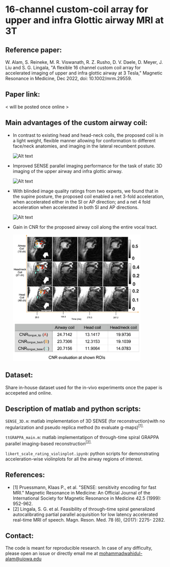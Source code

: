 # 16-channel custom-coil array for upper and infra Glottic airway MRI at 3T
## Reference paper: 
W. Alam, S. Reineke, M. R. Viswanath, R. Z. Rusho, D. V. Daele, D. Meyer, J. Liu and S. G. Lingala, "A flexible 16 channel custom coil array for accelerated imaging of upper and infra glottic airway at 3 Tesla," Magnetic Resonance in Medicine,  Dec 2022, doi: 10.1002/mrm.29559.

## Paper link: 
< will be posted once online >

## Main advantages of the custom airway coil: 
- In contrast to existing head and head-neck coils, the proposed coil is in a light weight, flexible manner allowing for conformation to different face/neck anatomies, and imaging in the lateral recumbent posture.

  <img src="/images/Fig_1_caption_redo.png" alt="Alt text" width="600" title="the 16-channel custom airway coil">
- Improved SENSE parallel imaging performance for the task of static 3D imaging of the upper airway and infra glottic airway.

  <img src="/images/Fig_3_reformatted.png" alt="Alt text" width="400" title="SENSE parallel imaging performance">
- With blinded image quality ratings from two experts, we found that in the supine posture, the proposed coil enabled a net 3-fold acceleration, when accelerated either in the SI or AP direction; and a net 4 fold acceleration when accelerated in both SI and AP directions.

  <img src="/images/clubbed_along_acceleration.png" alt="Alt text" width="600" title="blinded image quality rating">
- Gain in CNR for the proposed airway coil along the entire vocal tract.

  <p float="left">
    <img src="/images/Fig_6_intsty_normalizd.png" width="400" title="CNR comparison" >
    <img src="/images/CNR_table.png" alt="Alt text", width="400", title="CNR table"/> 
  </p>
 
 ## Dataset:
  Share in-house dataset used for the in-vivo experiments once the paper is accepeted and online.
## Description of matlab and python scripts:
`SENSE_3D.m`: matlab implementation of 3D SENSE (for reconstruction)with no regularization and pseudo replica method (to evaluate g-maps)<sup>[1].

`ttGRAPPA_main.m`: matlab implementatipon of through-time spiral GRAPPA parallel imaging-based reconstruction<sup>[2].

`likert_scale_rating_violinplot.ipynb`: python scripts for demonstrating acceleration-wise violinplots for all the airway regions of interest.
## References:
- [1] Pruessmann, Klaas P., et al. "SENSE: sensitivity encoding for fast MRI." Magnetic Resonance in Medicine: An Official Journal of the International Society for Magnetic Resonance in Medicine 42.5 (1999): 952-962.
- [2] Lingala, S. G. et al. Feasibility of through-time spiral generalized autocalibrating partial parallel acquisition for low latency accelerated real-time MRI of speech. Magn. Reson. Med. 78 (6), (2017): 2275- 2282.
  
## Contact: 
  The code is meant for reproducible research. In case of any difficulty, please open an issue or directly email me at mohammadwahidul-alam@uiowa.edu
